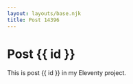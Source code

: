 ```yaml
---
layout: layouts/base.njk
title: Post 14396
---
```


# Post {{ id }}

This is post {{ id }} in my Eleventy project.
